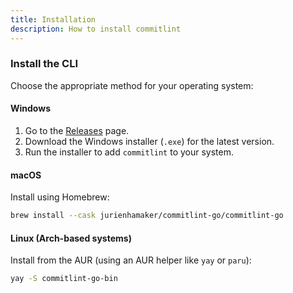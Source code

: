 ```yaml
---
title: Installation
description: How to install commitlint
---
```


### Install the CLI

Choose the appropriate method for your operating system:

#### Windows

1. Go to the [Releases](https://github.com/jurienhamaker/commitlint/releases) page.
2. Download the Windows installer (`.exe`) for the latest version.
3. Run the installer to add `commitlint` to your system.

#### macOS

Install using Homebrew:

```bash
brew install --cask jurienhamaker/commitlint-go/commitlint-go
```

#### Linux (Arch-based systems)

Install from the AUR (using an AUR helper like `yay` or `paru`):

```bash
yay -S commitlint-go-bin
```
